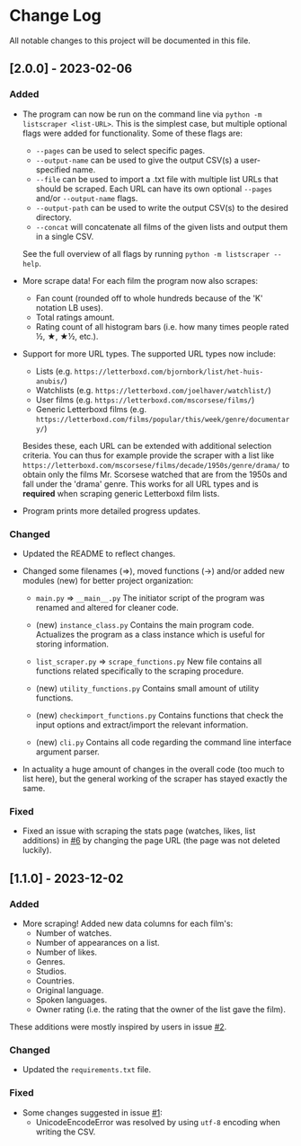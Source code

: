 # Change Log
All notable changes to this project will be documented in this file.

## [2.0.0] - 2023-02-06

### Added
- The program can now be run on the command line via `python -m listscraper <list-URL>`. This is the simplest case, but multiple optional flags were added for functionality. Some of these flags are:
    - `--pages` can be used to select specific pages.
    - `--output-name` can be used to give the output CSV(s) a user-specified name.
    - `--file` can be used to import a .txt file with multiple list URLs that should be scraped. Each URL can have its own optional `--pages` and/or `--output-name` flags.
    - `--output-path` can be used to write the output CSV(s) to the desired directory.
    - `--concat` will concatenate all films of the given lists and output them in a single CSV.

    See the full overview of all flags by running `python -m listscraper --help`. 

- More scrape data! For each film the program now also scrapes:
    - Fan count (rounded off to whole hundreds because of the 'K' notation LB uses).
    - Total ratings amount.
    - Rating count of all histogram bars (i.e. how many times people rated ½, ★, ★½, etc.).

- Support for more URL types. The supported URL types now include:
    - Lists (e.g. `https://letterboxd.com/bjornbork/list/het-huis-anubis/`)
    - Watchlists (e.g. `https://letterboxd.com/joelhaver/watchlist/`)
    - User films (e.g. `https://letterboxd.com/mscorsese/films/`)
    - Generic Letterboxd films (e.g. `https://letterboxd.com/films/popular/this/week/genre/documentary/`)

    Besides these, each URL can be extended with additional selection criteria. You can thus for example provide the scraper with a list like `https://letterboxd.com/mscorsese/films/decade/1950s/genre/drama/` to obtain only the films Mr. Scorsese watched that are from the 1950s and fall under the 'drama' genre. This works for all URL types and is **required** when scraping generic Letterboxd film lists.

- Program prints more detailed progress updates.

### Changed
- Updated the README to reflect changes.

- Changed some filenames (=>), moved functions (->) and/or added new modules (new) for better project organization:
    - `main.py` => `__main__.py`
        The initiator script of the program was renamed and altered for cleaner code.
    
    - (new) `instance_class.py`
        Contains the main program code. Actualizes the program as a class instance which is useful for storing information.

    - `list_scraper.py` => `scrape_functions.py`
        New file contains all functions related specifically to the scraping procedure.

    - (new) `utility_functions.py`
        Contains small amount of utility functions.

    - (new) `checkimport_functions.py`
        Contains functions that check the input options and extract/import the relevant information.
    
    - (new) `cli.py`
        Contains all code regarding the command line interface argument parser.

- In actuality a huge amount of changes in the overall code (too much to list here), but the general working of the scraper has stayed exactly the same.

### Fixed
- Fixed an issue with scraping the stats page (watches, likes, list additions) in [#6](https://github.com/L-Dot/Letterboxd-list-scraper/issues/6) by changing the page URL (the page was not deleted luckily).


## [1.1.0] - 2023-12-02

### Added
- More scraping! Added new data columns for each film's:
    - Number of watches.
    - Number of appearances on a list.
    - Number of likes.
    - Genres.
    - Studios.
    - Countries.
    - Original language.
    - Spoken languages.
    - Owner rating (i.e. the rating that the owner of the list gave the film).
   
These additions were mostly inspired by users in issue [#2](https://github.com/L-Dot/Letterboxd-list-scraper/issues/2).
 
### Changed
- Updated the `requirements.txt` file.
 
### Fixed
- Some changes suggested in issue [#1](https://github.com/L-Dot/Letterboxd-list-scraper/issues/1):
    - UnicodeEncodeError was resolved by using `utf-8` encoding when writing the CSV.
